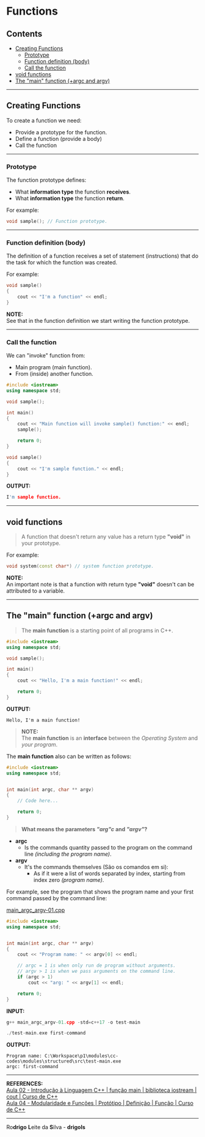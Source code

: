# Functions

## Contents

 - [Creating Functions](#creating-functions)
   - [Prototype](#prototypef)
   - [Function definition (body)](#fbody)
   - [Call the function](#call-function)
 - [void functions](#void-functions)
 - [The "main" function (+argc and argv)](#main-function)

---

<div id="creating-functions"></div>

## Creating Functions

To create a function we need:

 - Provide a prototype for the function.
 - Define a function (provide a body)
 - Call the function

---

<div id="prototypef"></div>

### Prototype

The function prototype defines:

 - What **information type** the function **receives**.
 - What **information type** the function **return**.

For example:

```cpp
void sample(); // Function prototype.
```

---

<div id="fbody"></div>

### Function definition (body)

The definition of a function receives a set of statement (instructions) that do the task for which the function was created.

For example:

```cpp
void sample()
{
    cout << "I'm a function" << endl;
}
```

**NOTE:**  
See that in the function definition we start writing the function prototype.

---

<div id="call-function"></div>

###  Call the function

We can "invoke" function from:

 - Main program (main function).
 - From (inside) another function.

```cpp
#include <iostream>
using namespace std;

void sample();

int main()
{
    cout << "Main function will invoke sample() function:" << endl;
    sample();

    return 0;
}

void sample()
{
    cout << "I'm sample function." << endl;
}

```

**OUTPUT:**  
```cpp
I'm sample function.
```




---

<div id="void-functions"></div>

## void functions

> A function that doesn't return any value has a return type **"void"** in your prototype.

For example:

```cpp
void system(const char*) // system function prototype.
```

**NOTE:**  
An important note is that a function with return type **"void"** doesn't can be attributed to a variable.

---

<div id="main-function"></div>

## The "main" function (+argc and argv)

> The **main function** is a starting point of all programs in C++.

```cpp
#include <iostream>
using namespace std;

void sample();

int main()
{
    cout << "Hello, I'm a main function!" << endl;

    return 0;
}
```

**OUTPUT:**
```
Hello, I'm a main function!
```

> **NOTE:**  
> The **main function** is an **interface** between the *Operating System* and *your program*.

The **main function** also can be written as follows:

```cpp
#include <iostream>
using namespace std;


int main(int argc, char ** argv)
{
    // Code here...

    return 0;
}
```

> **What means the parameters *"arg"c* and *"argv"*?**

 - **argc**
   - Is the commands quantity passed to the program on the command line *(including the program name)*.
 - **argv**
   - It's the commands themselves (São os comandos em si):
     - As if it were a list of words separated by index, starting from index zero *(program name)*.

For example, see the program that shows the program name and your first command passed by the command line:

[main_argc_argv-01.cpp](src/main_argc_argv-01.cpp)
```cpp
#include <iostream>
using namespace std;


int main(int argc, char ** argv)
{
    cout << "Program name: " << argv[0] << endl;

    // argc = 1 is when only run de program without arguments.
    // argv > 1 is when we pass arguments on the command line.
    if (argc > 1)
        cout << "arg: " << argv[1] << endl;

    return 0;
}
```

**INPUT:**  
```cpp
g++ main_argc_argv-01.cpp -std=c++17 -o test-main

./test-main.exe first-command
```

**OUTPUT:**
```
Program name: C:\Workspace\p1\modules\cc-codes\modules\structured\src\test-main.exe
argc: first-command
```

---

**REFERENCES:**  
[Aula 02 - Introdução à Linguagem C++ | função main | biblioteca iostream | cout | Curso de C++](https://www.youtube.com/watch?v=HrikceiLvDI&list=PLX6Nyaq0ebfgWfHqVHVAEPCDG54RLArJh&index=5)  
[Aula 04 - Modularidade e Funções | Protótipo | Definição | Função | Curso de C++](https://www.youtube.com/watch?v=HSX6HT_k8n4&list=PLX6Nyaq0ebfgWfHqVHVAEPCDG54RLArJh&index=6)  

---

Ro**drigo** **L**eite da **S**ilva - **drigols**
